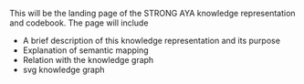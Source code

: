 This will be the landing page of the STRONG AYA knowledge representation and codebook.
The page will include
- A brief description of this knowledge representation and its purpose
- Explanation of semantic mapping
- Relation with the knowledge graph
- svg knowledge graph